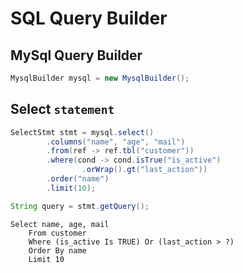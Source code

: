 # SQL Query Builder

## MySql Query Builder
```java
MysqlBuilder mysql = new MysqlBuilder();
```

## Select `statement`
```java
SelectStmt stmt = mysql.select()
        .columns("name", "age", "mail")
        .from(ref -> ref.tbl("customer"))
        .where(cond -> cond.isTrue("is_active")
                .orWrap().gt("last_action"))
        .order("name")
        .limit(10);

String query = stmt.getQuery();
```
```mysql
Select name, age, mail
    From customer
    Where (is_active Is TRUE) Or (last_action > ?)
    Order By name
    Limit 10
```